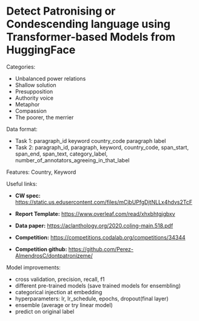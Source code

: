 # Detect Patronising or Condescending language using Transformer-based Models from HuggingFace

Categories:
- Unbalanced power relations
- Shallow solution
- Presupposition
- Authority voice
- Metaphor
- Compassion
- The poorer, the merrier

Data format:
- Task 1: paragraph_id keyword country_code paragraph label
- Task 2: paragraph_id, paragraph, keyword, country_code, span_start, span_end, span_text, category_label, number_of_annotators_agreeing_in_that_label

Features: Country, Keyword

Useful links:
- **CW spec:** https://static.us.edusercontent.com/files/mCjbUPfgDjtNLLx4hdvs2TcF

- **Report Template:** https://www.overleaf.com/read/xhxbhtgjgbxv

- **Data paper:** https://aclanthology.org/2020.coling-main.518.pdf

- **Competition:** https://competitions.codalab.org/competitions/34344

- **Competition github:** https://github.com/Perez-AlmendrosC/dontpatronizeme/


Model improvements:
- cross validation, precision, recall, f1
- different pre-trained models (save trained models for ensembling)
- categorical injection at embedding
- hyperparameters: lr, lr_schedule, epochs, dropout(final layer)
- ensemble (average or try linear model)
- predict on original label
